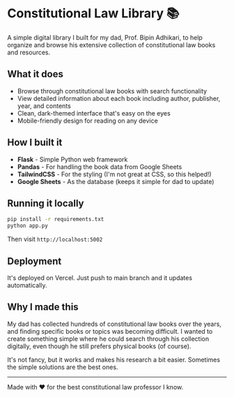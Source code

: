 # Constitutional Law Library 📚

A simple digital library I built for my dad, Prof. Bipin Adhikari, to help organize and browse his extensive collection of constitutional law books and resources.

## What it does

- Browse through constitutional law books with search functionality
- View detailed information about each book including author, publisher, year, and contents
- Clean, dark-themed interface that's easy on the eyes
- Mobile-friendly design for reading on any device

## How I built it

- **Flask** - Simple Python web framework
- **Pandas** - For handling the book data from Google Sheets
- **TailwindCSS** - For the styling (I'm not great at CSS, so this helped!)
- **Google Sheets** - As the database (keeps it simple for dad to update)

## Running it locally

```bash
pip install -r requirements.txt
python app.py
```

Then visit `http://localhost:5002`

## Deployment

It's deployed on Vercel. Just push to main branch and it updates automatically.

## Why I made this

My dad has collected hundreds of constitutional law books over the years, and finding specific books or topics was becoming difficult. I wanted to create something simple where he could search through his collection digitally, even though he still prefers physical books (of course).

It's not fancy, but it works and makes his research a bit easier. Sometimes the simple solutions are the best ones.

---

Made with ❤️ for the best constitutional law professor I know.